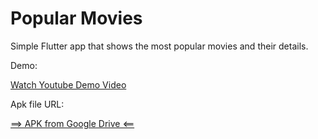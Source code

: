 # Popular Movies

Simple Flutter app that shows the most popular movies and their details.

Demo: 

[Watch Youtube Demo Video](https://youtu.be/t7qwzTjDMuM)

Apk file URL:

[==> APK from Google Drive <==](https://drive.google.com/file/d/1bsy7lQH8Kq03iJ5WFNCR1R9663wPGBWQ/view?usp=sharing)